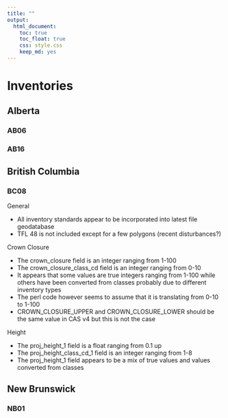 ```yaml
---
title: ""
output:
  html_document:
    toc: true
    toc_float: true
    css: style.css
    keep_md: yes
---
```


# Inventories

## Alberta

### AB06

### AB16


## British Columbia

### BC08


General

  * All inventory standards appear to be incorporated into latest file geodatabase
  * TFL 48 is not included except for a few polygons (recent disturbances?)

Crown Closure
  
  * The crown_closure field is an integer ranging from 1-100
  * The crown_closure_class_cd field is an integer ranging from 0-10
  * It appears that some values are true integers ranging from 1-100 while others have been converted from classes probably due to different inventory types
  * The perl code however seems to assume that it is translating from 0-10 to 1-100
  * CROWN_CLOSURE_UPPER and CROWN_CLOSURE_LOWER should be the same value in CAS v4 but this is not the case

Height

  * The proj_height_1 field is a float ranging from 0.1 up
  * The proj_height_class_cd_1 field is an integer ranging from 1-8
  * The proj_height_1 field appears to be a mix of true values and values converted from classes

## New Brunswick

### NB01

